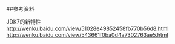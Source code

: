 ##参考资料

JDK7的新特性
http://wenku.baidu.com/view/51028e49852458fb770b56d8.html
http://wenku.baidu.com/view/543661f0ba0d4a7302763ae5.html